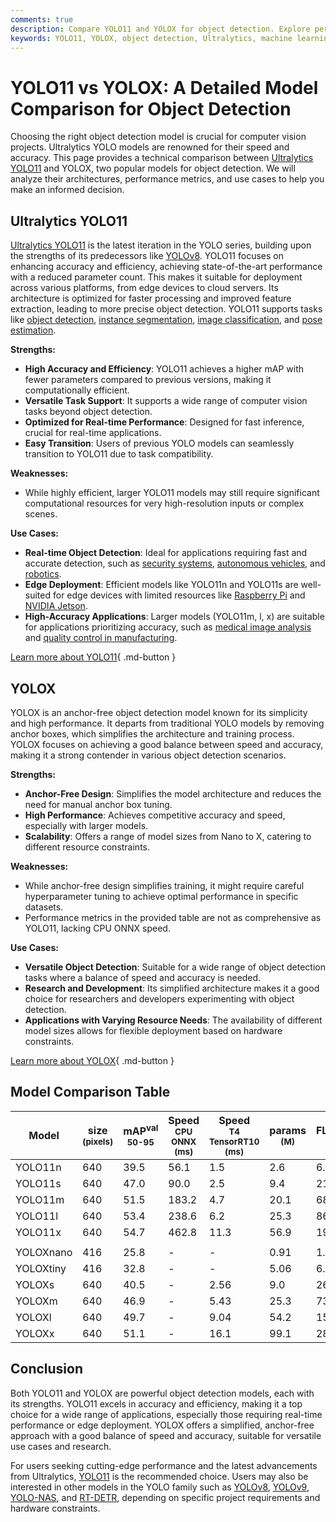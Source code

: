 ```yaml
---
comments: true
description: Compare YOLO11 and YOLOX for object detection. Explore performance, architecture, and use cases to choose the right model for your project.
keywords: YOLO11, YOLOX, object detection, Ultralytics, machine learning, computer vision, model comparison, YOLO models, real-time detection, AI models
---
```


# YOLO11 vs YOLOX: A Detailed Model Comparison for Object Detection

<script async src="https://cdn.jsdelivr.net/npm/chart.js@3.9.1/dist/chart.min.js"></script>
<script defer src="../../javascript/benchmark.js"></script>

<canvas id="modelComparisonChart" width="1024" height="400" active-models='["YOLO11", "YOLOX"]'></canvas>

Choosing the right object detection model is crucial for computer vision projects. Ultralytics YOLO models are renowned for their speed and accuracy. This page provides a technical comparison between [Ultralytics YOLO11](https://docs.ultralytics.com/models/yolo11/) and YOLOX, two popular models for object detection. We will analyze their architectures, performance metrics, and use cases to help you make an informed decision.

## Ultralytics YOLO11

[Ultralytics YOLO11](https://docs.ultralytics.com/models/yolo11/) is the latest iteration in the YOLO series, building upon the strengths of its predecessors like [YOLOv8](https://docs.ultralytics.com/models/yolov8/). YOLO11 focuses on enhancing accuracy and efficiency, achieving state-of-the-art performance with a reduced parameter count. This makes it suitable for deployment across various platforms, from edge devices to cloud servers. Its architecture is optimized for faster processing and improved feature extraction, leading to more precise object detection. YOLO11 supports tasks like [object detection](https://docs.ultralytics.com/tasks/detect/), [instance segmentation](https://www.ultralytics.com/glossary/instance-segmentation), [image classification](https://docs.ultralytics.com/tasks/classify/), and [pose estimation](https://docs.ultralytics.com/tasks/pose/).

**Strengths:**

- **High Accuracy and Efficiency**: YOLO11 achieves a higher mAP with fewer parameters compared to previous versions, making it computationally efficient.
- **Versatile Task Support**: It supports a wide range of computer vision tasks beyond object detection.
- **Optimized for Real-time Performance**: Designed for fast inference, crucial for real-time applications.
- **Easy Transition**: Users of previous YOLO models can seamlessly transition to YOLO11 due to task compatibility.

**Weaknesses:**

- While highly efficient, larger YOLO11 models may still require significant computational resources for very high-resolution inputs or complex scenes.

**Use Cases:**

- **Real-time Object Detection**: Ideal for applications requiring fast and accurate detection, such as [security systems](https://www.ultralytics.com/blog/computer-vision-for-theft-prevention-enhancing-security), [autonomous vehicles](https://www.ultralytics.com/solutions/ai-in-self-driving), and [robotics](https://www.ultralytics.com/glossary/robotics).
- **Edge Deployment**: Efficient models like YOLO11n and YOLO11s are well-suited for edge devices with limited resources like [Raspberry Pi](https://docs.ultralytics.com/guides/raspberry-pi/) and [NVIDIA Jetson](https://docs.ultralytics.com/guides/nvidia-jetson/).
- **High-Accuracy Applications**: Larger models (YOLO11m, l, x) are suitable for applications prioritizing accuracy, such as [medical image analysis](https://www.ultralytics.com/glossary/medical-image-analysis) and [quality control in manufacturing](https://www.ultralytics.com/solutions/ai-in-manufacturing).

[Learn more about YOLO11](https://docs.ultralytics.com/models/yolo11/){ .md-button }

## YOLOX

YOLOX is an anchor-free object detection model known for its simplicity and high performance. It departs from traditional YOLO models by removing anchor boxes, which simplifies the architecture and training process. YOLOX focuses on achieving a good balance between speed and accuracy, making it a strong contender in various object detection scenarios.

**Strengths:**

- **Anchor-Free Design**: Simplifies the model architecture and reduces the need for manual anchor box tuning.
- **High Performance**: Achieves competitive accuracy and speed, especially with larger models.
- **Scalability**: Offers a range of model sizes from Nano to X, catering to different resource constraints.

**Weaknesses:**

- While anchor-free design simplifies training, it might require careful hyperparameter tuning to achieve optimal performance in specific datasets.
- Performance metrics in the provided table are not as comprehensive as YOLO11, lacking CPU ONNX speed.

**Use Cases:**

- **Versatile Object Detection**: Suitable for a wide range of object detection tasks where a balance of speed and accuracy is needed.
- **Research and Development**: Its simplified architecture makes it a good choice for researchers and developers experimenting with object detection.
- **Applications with Varying Resource Needs**: The availability of different model sizes allows for flexible deployment based on hardware constraints.

[Learn more about YOLOX](https://docs.ultralytics.com/tasks/detect/){ .md-button }

## Model Comparison Table

| Model     | size<br><sup>(pixels) | mAP<sup>val<br>50-95 | Speed<br><sup>CPU ONNX<br>(ms) | Speed<br><sup>T4 TensorRT10<br>(ms) | params<br><sup>(M) | FLOPs<br><sup>(B) |
| --------- | --------------------- | -------------------- | ------------------------------ | ----------------------------------- | ------------------ | ----------------- |
| YOLO11n   | 640                   | 39.5                 | 56.1                           | 1.5                                 | 2.6                | 6.5               |
| YOLO11s   | 640                   | 47.0                 | 90.0                           | 2.5                                 | 9.4                | 21.5              |
| YOLO11m   | 640                   | 51.5                 | 183.2                          | 4.7                                 | 20.1               | 68.0              |
| YOLO11l   | 640                   | 53.4                 | 238.6                          | 6.2                                 | 25.3               | 86.9              |
| YOLO11x   | 640                   | 54.7                 | 462.8                          | 11.3                                | 56.9               | 194.9             |
|           |                       |                      |                                |                                     |                    |                   |
| YOLOXnano | 416                   | 25.8                 | -                              | -                                   | 0.91               | 1.08              |
| YOLOXtiny | 416                   | 32.8                 | -                              | -                                   | 5.06               | 6.45              |
| YOLOXs    | 640                   | 40.5                 | -                              | 2.56                                | 9.0                | 26.8              |
| YOLOXm    | 640                   | 46.9                 | -                              | 5.43                                | 25.3               | 73.8              |
| YOLOXl    | 640                   | 49.7                 | -                              | 9.04                                | 54.2               | 155.6             |
| YOLOXx    | 640                   | 51.1                 | -                              | 16.1                                | 99.1               | 281.9             |

## Conclusion

Both YOLO11 and YOLOX are powerful object detection models, each with its strengths. YOLO11 excels in accuracy and efficiency, making it a top choice for a wide range of applications, especially those requiring real-time performance or edge deployment. YOLOX offers a simplified, anchor-free approach with a good balance of speed and accuracy, suitable for versatile use cases and research.

For users seeking cutting-edge performance and the latest advancements from Ultralytics, [YOLO11](https://docs.ultralytics.com/models/yolo11/) is the recommended choice. Users may also be interested in other models in the YOLO family such as [YOLOv8](https://www.ultralytics.com/yolo), [YOLOv9](https://docs.ultralytics.com/models/yolov9/), [YOLO-NAS](https://docs.ultralytics.com/models/yolo-nas/), and [RT-DETR](https://docs.ultralytics.com/models/rtdetr/), depending on specific project requirements and hardware constraints.